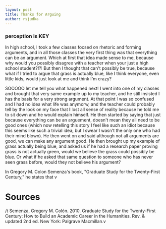 ```yaml
---
layout: post
title: Thanks for Arguing
author: rsjudka
---
```


### perception is KEY

In high school, I took a few classes focsed on rhetoric and forming arguments, and in all those classes the very first thing was that everything can be an argument. Which at first that idea made sense to me, because why would you possibly disagree with a teacher when your just a high school student?!?! But then I thought that can't possibly be true, because what if I tried to argue that grass is actually blue, like I think everyone, even little kids, would just look at me and think I'm crazy? 

SOOOOO let me tell you what happened next! I went into one of my classes and brought that very same example up to my teacher, and he still insisted I has the basis for a very strong argument. At that point I was so confused and I had no idea what life was anymorw, and the teacher could probably tell by the look on my face that I lost all sense of reality because he told me to sit down and he would explain himself. He then started by saying that just because everything can be an arguement, doesn't mean they all need to be good ones (which now retelling this story I feel like such an idiot because this seems like such a trivial idea, but I swear I wasn't the only one who had their mind blown). He then went on and said although not all arguments are good, we can make any argument good. He then brought up my example of grass actually being blue, and asked us if he had a research paper proving grass is not actually green, would we believe the grass could possibly be blue. Or what if he asked that same question to someone who has never seen grass before, would they not believe his argument?

In Gregory M. Colon Semenza's book, "Graduate Study for the Twenty-First Century," he states that  v


# Sources
/t Semenza, Gregory M. Colón. 2010. Graduate Study for the Twenty-First Century: How to Build an Academic Career in the Humanities. Rev. & updated 2nd ed. New York: Palgrave Macmillan.v

